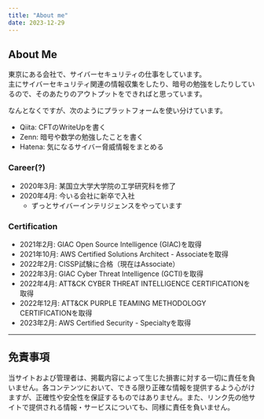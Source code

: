 ```yaml
---
title: "About me"
date: 2023-12-29
---
```


## About Me
東京にある会社で、サイバーセキュリティの仕事をしています。  
主にサイバーセキュリティ関連の情報収集をしたり、暗号の勉強をしたりしているので、そのあたりのアウトプットをできればと思っています。  
  
なんとなくですが、次のようにプラットフォームを使い分けています。  
* Qiita: CFTのWriteUpを書く
* Zenn: 暗号や数学の勉強したことを書く
* Hatena: 気になるサイバー脅威情報をまとめる

### Career(?)
* 2020年3月: 某国立大学大学院の工学研究科を修了  
* 2020年4月: 今いる会社に新卒で入社  
  * ずっとサイバーインテリジェンスをやっています  

### Certification
* 2021年2月: GIAC Open Source Intelligence (GIAC)を取得
* 2021年10月: AWS Certified Solutions Architect - Associateを取得
* 2022年2月: CISSP試験に合格（現在はAssociate）
* 2022年3月: GIAC Cyber Threat Intelligence (GCTI)を取得
* 2022年4月: ATT&CK CYBER THREAT INTELLIGENCE CERTIFICATIONを取得
* 2022年12月: ATT&CK PURPLE TEAMING METHODOLOGY CERTIFICATIONを取得
* 2023年2月: AWS Certified Security - Specialtyを取得

---

## 免責事項
当サイトおよび管理者は、掲載内容によって生じた損害に対する一切に責任を負いません。各コンテンツにおいて、できる限り正確な情報を提供するよう心がけますが、正確性や安全性を保証するものではありません。また、リンク先の他サイトで提供される情報・サービスについても、同様に責任を負いません。